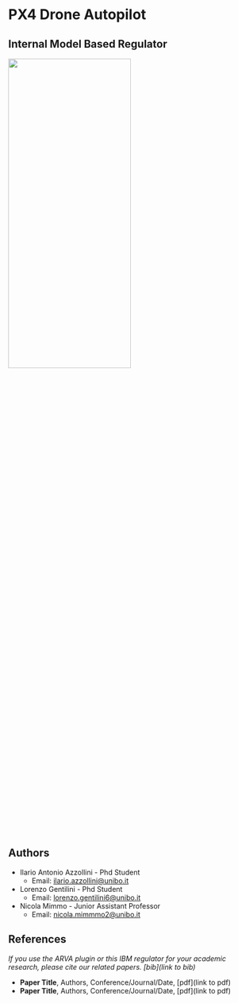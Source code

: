 # PX4 Drone Autopilot
## Internal Model Based Regulator
<img src="https://github.com/lorenzogentilini/ab_es_proj_firmware/blob/devel/lorenzo/support_files/positions.png" width = 70% height = 40% />



## Authors
  * Ilario Antonio Azzollini - Phd Student
    * Email: ilario.azzollini@unibo.it
  * Lorenzo Gentilini - Phd Student
    * Email: lorenzo.gentilini6@unibo.it
  * Nicola Mimmo - Junior Assistant Professor
    * Email: nicola.mimmmo2@unibo.it

## References
*If you use the ARVA plugin or this IBM regulator for your academic research, please cite our related papers. [bib](link to bib)*
* **Paper Title**, Authors, Conference/Journal/Date, [pdf](link to pdf)
* **Paper Title**, Authors, Conference/Journal/Date, [pdf](link to pdf)
